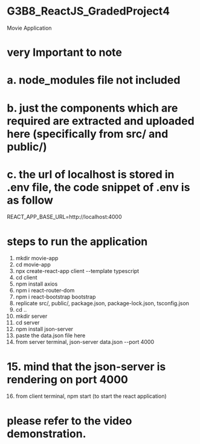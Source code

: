 # G3B8_ReactJS_GradedProject4
Movie Application

# very Important to note

# a. node_modules file not included
# b. just the components which are required are extracted and uploaded here (specifically from src/ and public/)

# c. the url of localhost is stored in .env file, the code snippet of .env is as follow
  REACT_APP_BASE_URL=http://localhost:4000

# steps to run the application
1. mkdir movie-app
2. cd movie-app
3. npx create-react-app client --template typescript
4. cd client
5. npm install axios
6. npm i react-router-dom
7. npm i react-bootstrap bootstrap
8. replicate src/, public/, package.json, package-lock.json, tsconfig.json
9. cd ..
10. mkdir server
11. cd server
12. npm install json-server
13. paste the data.json file here
14. from server terminal, json-server data.json --port 4000
# 15. mind that the json-server is rendering on port 4000
16. from client terminal, npm start (to start the react application)

# please refer to the video demonstration.
